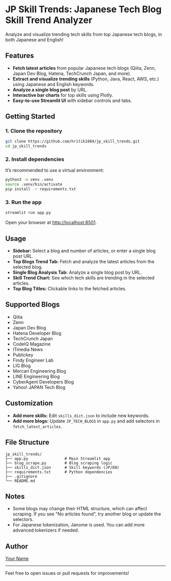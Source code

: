 # JP Skill Trends: Japanese Tech Blog Skill Trend Analyzer

Analyze and visualize trending tech skills from top Japanese tech blogs, in both Japanese and English!

## Features

- **Fetch latest articles** from popular Japanese tech blogs (Qiita, Zenn, Japan Dev Blog, Hatena, TechCrunch Japan, and more).
- **Extract and visualize trending skills** (Python, Java, React, AWS, etc.) using Japanese and English keywords.
- **Analyze a single blog post** by URL.
- **Interactive bar charts** for top skills using Plotly.
- **Easy-to-use Streamlit UI** with sidebar controls and tabs.

## Getting Started

### 1. Clone the repository

```bash
git clone https://github.com/hritik1804/jp_skill_trends.git
cd jp_skill_trends
```

### 2. Install dependencies

It’s recommended to use a virtual environment:

```bash
python3 -m venv .venv
source .venv/bin/activate
pip install -r requirements.txt
```

### 3. Run the app

```bash
streamlit run app.py
```

Open your browser at [http://localhost:8501](http://localhost:8501).

## Usage

- **Sidebar:** Select a blog and number of articles, or enter a single blog post URL.
- **Top Blogs Trend Tab:** Fetch and analyze the latest articles from the selected blog.
- **Single Blog Analysis Tab:** Analyze a single blog post by URL.
- **Skill Trend Chart:** See which tech skills are trending in the selected articles.
- **Top Blog Titles:** Clickable links to the fetched articles.

## Supported Blogs

- Qiita
- Zenn
- Japan Dev Blog
- Hatena Developer Blog
- TechCrunch Japan
- CodeIQ Magazine
- ITmedia News
- Publickey
- Findy Engineer Lab
- LIG Blog
- Mercari Engineering Blog
- LINE Engineering Blog
- CyberAgent Developers Blog
- Yahoo! JAPAN Tech Blog

## Customization

- **Add more skills:** Edit `skills_dict.json` to include new keywords.
- **Add more blogs:** Update `JP_TECH_BLOGS` in `app.py` and add selectors in `fetch_latest_articles`.

## File Structure

```
jp_skill_trends/
├── app.py                # Main Streamlit app
├── blog_scrape.py        # Blog scraping logic
├── skills_dict.json      # Skill keywords (JP/EN)
├── requirements.txt      # Python dependencies
├── .gitignore
└── README.md
```

## Notes

- Some blogs may change their HTML structure, which can affect scraping. If you see "No articles found", try another blog or update the selectors.
- For Japanese tokenization, Janome is used. You can add more advanced tokenizers if needed.

## Author

[Your Name](https://github.com/hritik1804)

---

Feel free to open issues or pull requests for improvements!
